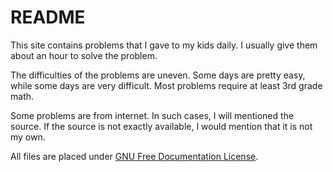 README
======

This site contains problems that I gave to my kids daily.  I usually give them about an hour to solve the problem.

The difficulties of the problems are uneven.  Some days are pretty easy, while some days are very difficult.  Most problems require at least 3rd grade math.

Some problems are from internet.  In such cases, I will mentioned the source.  If the source is not exactly available, I would mention that it is not my own.

All files are placed under [GNU Free Documentation License](https://www.gnu.org/licenses/fdl-1.3.en.html).
